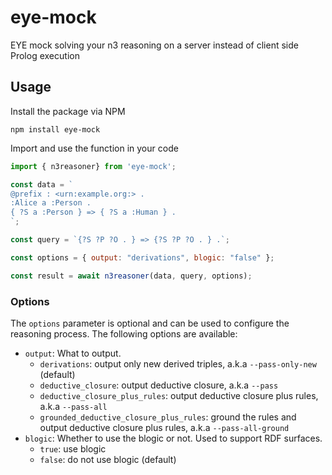 # eye-mock
EYE mock solving your n3 reasoning on a server instead of client side Prolog execution

## Usage

Install the package via NPM
```
npm install eye-mock
```

Import and use the function in your code
```javascript
import { n3reasoner} from 'eye-mock';

const data = `
@prefix : <urn:example.org:> .
:Alice a :Person .
{ ?S a :Person } => { ?S a :Human } .
`;

const query = `{?S ?P ?O . } => {?S ?P ?O . } .`;

const options = { output: "derivations", blogic: "false" };

const result = await n3reasoner(data, query, options);
```

### Options

The `options` parameter is optional and can be used to configure the reasoning process. The following options are available:
- `output`: What to output.
  - `derivations`: output only new derived triples, a.k.a `--pass-only-new` (default)
  - `deductive_closure`: output deductive closure, a.k.a `--pass`
  - `deductive_closure_plus_rules`: output deductive closure plus rules, a.k.a `--pass-all`
  - `grounded_deductive_closure_plus_rules`: ground the rules and output deductive closure plus rules, a.k.a `--pass-all-ground`
- `blogic`: Whether to use the blogic or not. Used to support RDF surfaces.
  - `true`: use blogic
  - `false`: do not use blogic (default)

